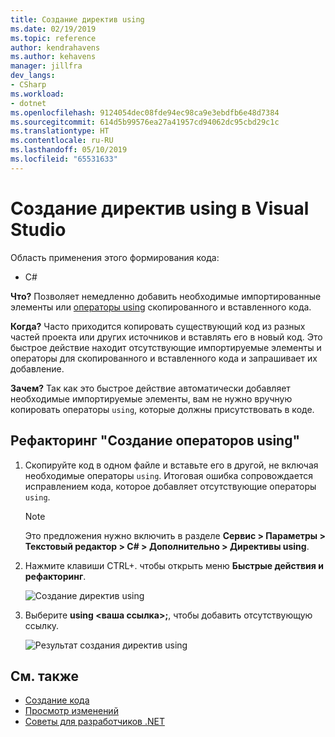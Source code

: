 ```yaml
---
title: Создание директив using
ms.date: 02/19/2019
ms.topic: reference
author: kendrahavens
ms.author: kehavens
manager: jillfra
dev_langs:
- CSharp
ms.workload:
- dotnet
ms.openlocfilehash: 9124054dec08fde94ec98ca9e3ebdfb6e48d7384
ms.sourcegitcommit: 614d5b99576ea27a41957cd94062dc95cbd29c1c
ms.translationtype: HT
ms.contentlocale: ru-RU
ms.lasthandoff: 05/10/2019
ms.locfileid: "65531633"
---
```

# <a name="generate-usings-in-visual-studio"></a>Создание директив using в Visual Studio

Область применения этого формирования кода:

- C#

**Что?** Позволяет немедленно добавить необходимые импортированные элементы или [операторы using](/dotnet/csharp/language-reference/keywords/using-statement) скопированного и вставленного кода.

**Когда?** Часто приходится копировать существующий код из разных частей проекта или других источников и вставлять его в новый код. Это быстрое действие находит отсутствующие импортируемые элементы и операторы для скопированного и вставленного кода и запрашивает их добавление.

**Зачем?** Так как это быстрое действие автоматически добавляет необходимые импортируемые элементы, вам не нужно вручную копировать операторы `using`, которые должны присутствовать в коде.

## <a name="generate-usings-refactoring"></a>Рефакторинг "Создание операторов using"

1. Скопируйте код в одном файле и вставьте его в другой, не включая необходимые операторы `using`. Итоговая ошибка сопровождается исправлением кода, которое добавляет отсутствующие операторы `using`.

    > [!NOTE]
    > Это предложения нужно включить в разделе **Сервис > Параметры > Текстовый редактор > C# > Дополнительно > Директивы using**.

2. Нажмите клавиши CTRL+. чтобы открыть меню **Быстрые действия и рефакторинг**.

    ![Создание директив using](media/generate-using-codefix.png)

3. Выберите **using \<ваша ссылка\>;**, чтобы добавить отсутствующую ссылку.

    ![Результат создания директив using](media/generate-using-result.png)

## <a name="see-also"></a>См. также

- [Создание кода](../code-generation-in-visual-studio.md)
- [Просмотр изменений](../../ide/preview-changes.md)
- [Советы для разработчиков .NET](../csharp-developer-productivity.md)
